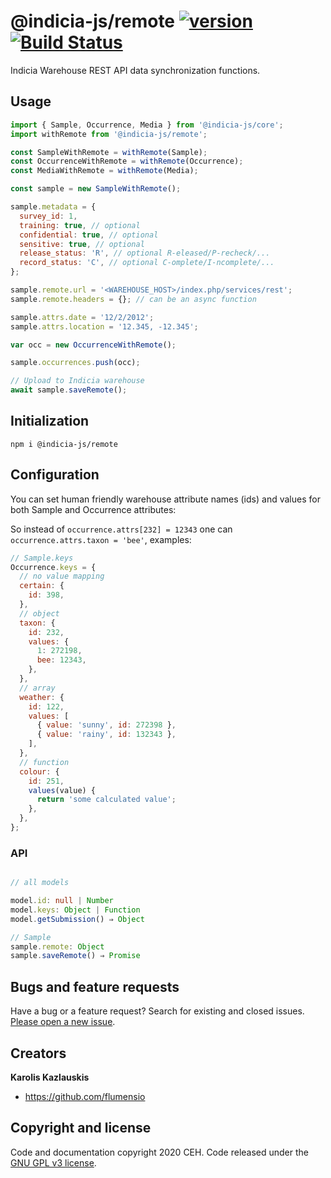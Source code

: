# @indicia-js/remote [![version](https://img.shields.io/npm/v/@indicia-js/remote/latest.svg)](https://www.npmjs.com/package/@indicia-js/remote) [![Build Status](https://travis-ci.org/Indicia-Team/indicia-js.svg)](https://travis-ci.org/Indicia-Team/indicia-js)

Indicia Warehouse REST API data synchronization functions. 

## Usage

```js
import { Sample, Occurrence, Media } from '@indicia-js/core';
import withRemote from '@indicia-js/remote';

const SampleWithRemote = withRemote(Sample);
const OccurrenceWithRemote = withRemote(Occurrence);
const MediaWithRemote = withRemote(Media);

const sample = new SampleWithRemote();

sample.metadata = {
  survey_id: 1,
  training: true, // optional
  confidential: true, // optional
  sensitive: true, // optional
  release_status: 'R', // optional R-eleased/P-recheck/...
  record_status: 'C', // optional C-omplete/I-ncomplete/...
};

sample.remote.url = '<WAREHOUSE_HOST>/index.php/services/rest';
sample.remote.headers = {}; // can be an async function

sample.attrs.date = '12/2/2012';
sample.attrs.location = '12.345, -12.345';

var occ = new OccurrenceWithRemote();

sample.occurrences.push(occ);

// Upload to Indicia warehouse
await sample.saveRemote();
```

## Initialization

```
npm i @indicia-js/remote
```

## Configuration

You can set human friendly warehouse attribute names (ids) and values for both Sample and Occurrence
attributes:

So instead of `occurrence.attrs[232] = 12343` one can
`occurrence.attrs.taxon = 'bee'`, examples:

```javascript
// Sample.keys
Occurrence.keys = {
  // no value mapping
  certain: {
    id: 398,
  },
  // object
  taxon: {
    id: 232,
    values: {
      1: 272198,
      bee: 12343,
    },
  },
  // array
  weather: {
    id: 122,
    values: [
      { value: 'sunny', id: 272398 },
      { value: 'rainy', id: 132343 },
    ],
  },
  // function
  colour: {
    id: 251,
    values(value) {
      return 'some calculated value';
    },
  },
};
```

### API

```typescript

// all models

model.id: null | Number
model.keys: Object | Function
model.getSubmission() ⇒ Object

// Sample
sample.remote: Object
sample.saveRemote() ⇒ Promise
```

## Bugs and feature requests

Have a bug or a feature request? Search for existing and closed issues. [Please open a new issue](https://github.com/Indicia-Team/indicia-js/issues).

## Creators

**Karolis Kazlauskis**

- <https://github.com/flumensio>

## Copyright and license

Code and documentation copyright 2020 CEH. Code released under the [GNU GPL v3 license](LICENSE).
